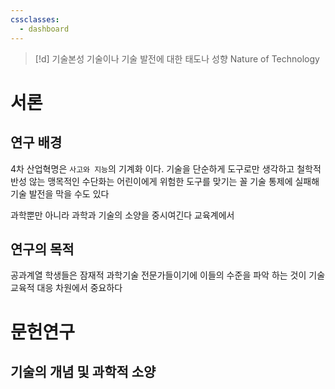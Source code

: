 ```yaml
---
cssclasses:
  - dashboard
---
```


> [!d] 기술본성
> 기술이나 기술 발전에 대한 태도나 성향
> Nature of Technology

# 서론 
## 연구 배경 
4차 산업혁명은 `사고와 지능`의 기계화 이다.
기술을 단순하게 도구로만 생각하고 철학적 반성 않는 맹목적인 수단화는 어린이에게 위험한 도구를 맞기는 꼴
기술 통제에 실패해 기술 발전을 막을 수도 있다

과학뿐만 아니라 과학과 기술의 소양을 중시여긴다 교육계에서 

## 연구의 목적 

공과계열 학생들은 잠재적 과학기술 전문가들이기에 이들의 수준을 파악 하는 것이 기술 교육적 대응 차원에서 중요하다 

# 문헌연구 

## 기술의 개념 및 과학적 소양 













